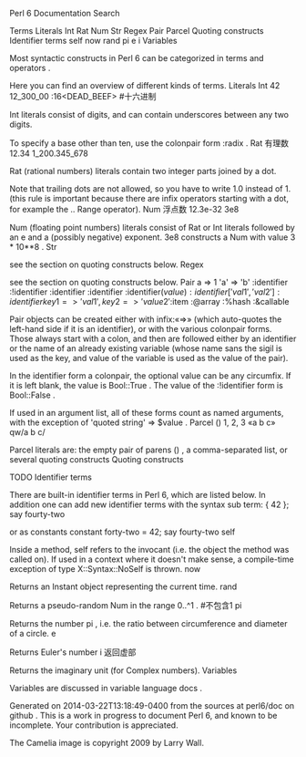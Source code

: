  Perl 6 Documentation
Search 

Terms
Literals
Int
Rat
Num
Str
Regex
Pair
Parcel
Quoting constructs
Identifier terms
self
now
rand
pi
e
i
Variables

Most syntactic constructs in Perl 6 can be categorized in terms and operators .

Here you can find an overview of different kinds of terms. Literals Int
42
12_300_00
:16<DEAD_BEEF>    #十六进制

Int literals consist of digits, and can contain underscores between any two digits.

To specify a base other than ten, use the colonpair form :radix<number> . Rat    有理数
12.34
1_200.345_678

Rat (rational numbers) literals contain two integer parts joined by a dot.

Note that trailing dots are not allowed, so you have to write 1.0 instead of 1. (this rule is important because there are infix operators starting with a dot, for example the .. Range operator). Num   浮点数
12.3e-32
3e8

Num (floating point numbers) literals consist of Rat or Int literals followed by an e and a (possibly negative) exponent. 3e8 constructs a Num with value 3 * 10**8 . Str

see the section on quoting constructs below. Regex

see the section on quoting constructs below. Pair
a => 1
'a' => 'b'
:identifier
:!identifier
:identifier<value>
:identifier<value1 value2>
:identifier($value)
:identifier['val1', 'val2']
:identifier{key1 => 'val1', key2 => 'value2'}
:$item
:@array
:%hash
:&callable

Pair objects can be created either with infix:«=>» (which auto-quotes the left-hand side if it is an identifier), or with the various colonpair forms. Those always start with a colon, and then are followed either by an identifier or the name of an already existing variable (whose name sans the sigil is used as the key, and value of the variable is used as the value of the pair).

In the identifier form a colonpair, the optional value can be any circumfix. If it is left blank, the value is Bool::True . The value of the :!identifier form is Bool::False .

If used in an argument list, all of these forms count as named arguments, with the exception of 'quoted string' => $value . Parcel
()
1, 2, 3
<a b c>
«a b c»
qw/a b c/

Parcel literals are: the empty pair of parens () , a comma-separated list, or several quoting constructs Quoting constructs

TODO Identifier terms

There are built-in identifier terms in Perl 6, which are listed below. In addition one can add new identifier terms with the syntax
sub term:<fourty-two> { 42 };
say fourty-two

or as constants
constant forty-two = 42;
say fourty-two self

Inside a method, self refers to the invocant (i.e. the object the method was called on). If used in a context where it doesn't make sense, a compile-time exception of type X::Syntax::NoSelf is thrown. now

Returns an Instant object representing the current time. rand

Returns a pseudo-random Num in the range 0..^1 .        #不包含1 pi

Returns the number pi , i.e. the ratio between circumference and diameter of a circle. e

Returns Euler's number i    返回虚部

Returns the imaginary unit (for Complex numbers). Variables

Variables are discussed in variable language docs .


Generated on 2014-03-22T13:18:49-0400 from the sources at perl6/doc on github . This is a work in progress to document Perl 6, and known to be incomplete. Your contribution is appreciated.

The Camelia image is copyright 2009 by Larry Wall.
